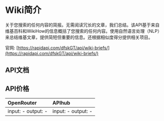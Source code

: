 # Wiki简介

关于您搜索的任何内容的简报。无需阅读冗长的文章，我们总结。该API基于来自维基百科和WikiHow的信息概括了您搜索的任何内容。使用自然语言处理（NLP）来总结维基文章，提供简短但重要的信息。还根据相似度得分提供相关项目。

官网: [https://rapidapi.com/dfskGT/api/wiki-briefs/](https://rapidapi.com/dfskGT/api/wiki-briefs/)

## API文档



## API价格

| OpenRouter | APIhub |
|:---|:---|
| input: - output: - | input: - output: - |
